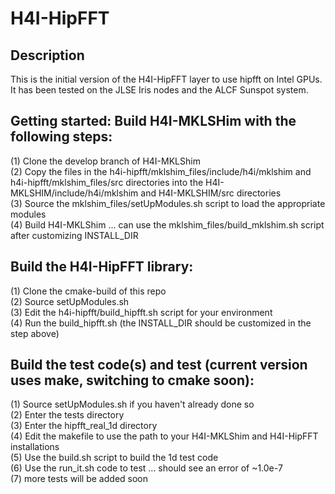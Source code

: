 # H4I-HipFFT

## Description

This is the initial version of the H4I-HipFFT layer to use hipfft on Intel GPUs. It has been tested on the JLSE Iris nodes and the ALCF Sunspot system.

## Getting started: Build H4I-MKLSHim with the following steps:

(1) Clone the develop branch of H4I-MKLShim         
(2) Copy the files in the h4i-hipfft/mklshim_files/include/h4i/mklshim and h4i-hipfft/mklshim_files/src directories 
into the H4I-MKLSHIM/include/h4i/mklshim and H4I-MKLSHIM/src directories            
(3) Source the mklshim_files/setUpModules.sh script to load the appropriate modules         
(4) Build H4I-MKLShim ... can use the mklshim_files/build_mklshim.sh script after customizing INSTALL_DIR


## Build the H4I-HipFFT library:

(1) Clone the cmake-build of this repo         
(2) Source setUpModules.sh           
(3) Edit the h4i-hipfft/build_hipfft.sh script for your environment             
(4) Run the build_hipfft.sh (the INSTALL_DIR should be customized in the step above)

## Build the test code(s) and test (current version uses make, switching to cmake soon):

(1) Source setUpModules.sh if you haven't already done so               
(2) Enter the tests directory           
(3) Enter the hipfft_real_1d directory           
(4) Edit the makefile to use the path to your H4I-MKLShim and H4I-HipFFT installations          
(5) Use the build.sh script to build the 1d test code           
(6) Use the run_it.sh code to test ... should see an error of ~1.0e-7           
(7) more tests will be added soon




